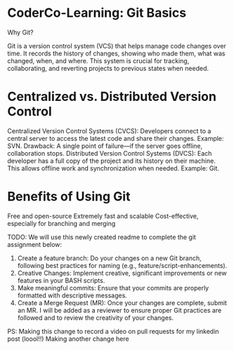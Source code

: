 # CoderCo-Learning: Git Basics

Why Git?

Git is a version control system (VCS) that helps manage code changes over time. It records the history of changes, showing who made them, what was changed, when, and where. This system is crucial for tracking, collaborating, and reverting projects to previous states when needed.

# Centralized vs. Distributed Version Control

Centralized Version Control Systems (CVCS): Developers connect to a central server to access the latest code and share their changes. Example: SVN.
Drawback: A single point of failure—if the server goes offline, collaboration stops.
Distributed Version Control Systems (DVCS): Each developer has a full copy of the project and its history on their machine. This allows offline work and synchronization when needed. Example: Git.

# Benefits of Using Git

Free and open-source
Extremely fast and scalable
Cost-effective, especially for branching and merging

TODO: We will use this newly created readme to complete the git assignment below:

1. Create a feature branch: Do your changes on a new Git branch, following
   best practices for naming (e.g., feature/script-enhancements).
2. Creative Changes: Implement creative, significant improvements or new
   features in your BASH scripts.
3. Make meaningful commits: Ensure that your commits are properly formatted
   with descriptive messages.
4. Create a Merge Request (MR): Once your changes are complete, submit an
   MR. I will be added as a reviewer to ensure proper Git practices are followed
   and to review the creativity of your changes.

PS: Making this change to record a video on pull requests for my linkedin post (loool!!)
Making another change here
